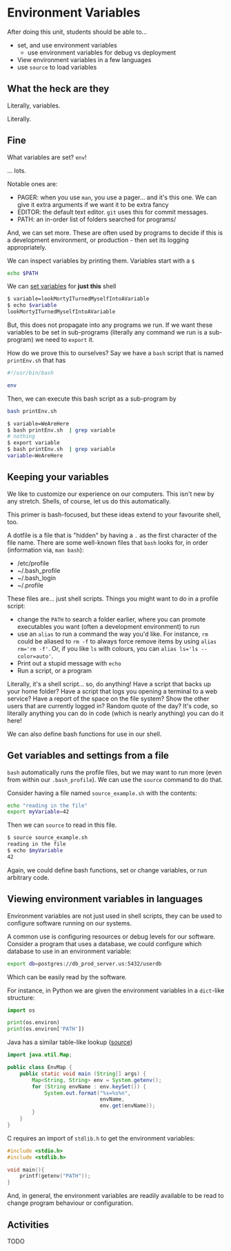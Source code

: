 Environment Variables
=====================

After doing this unit, students should be able to...

* set, and use environment variables
  * use environment variables for debug vs deployment
* View environment variables in a few languages
* use `source` to load variables

What the heck are they
----------------------

Literally, variables.

Literally.

Fine
----

What variables are set? `env`!

... lots.

Notable ones are:

* PAGER: when you use `man`, you use a pager... and it's this one. We can give
  it extra arguments if we want it to be extra fancy
* EDITOR: the default text editor. `git` uses this for commit messages.
* PATH: an in-order list of folders searched for programs/

And, we can set more. These are often used by programs to decide if this is
a development environment, or production - then set its logging appropriately.

We can inspect variables by printing them. Variables start with a `$`

```sh
echo $PATH
```

We can [set variables](https://tldp.org/LDP/abs/html/varassignment.html)
for **just this** shell

```sh
$ variable=lookMortyITurnedMyselfIntoAVariable
$ echo $variable
lookMortyITurnedMyselfIntoAVariable
```

But, this does not propagate into any programs we run. If we want these
variables to be set in sub-programs (literally any command we run is a
sub-program) we need to `export` it.

How do we prove this to ourselves? Say we have a `bash` script that is
named `printEnv.sh` that has

```sh
#!/usr/bin/bash

env
```

Then, we can execute this bash script as a sub-program by

```sh
bash printEnv.sh
```

```sh
$ variable=WeAreHere
$ bash printEnv.sh  | grep variable
# nothing
$ export variable
$ bash printEnv.sh  | grep variable
variable=WeAreHere
```

Keeping your variables
----------------------

We like to customize our experience on our computers. This isn't new by
any stretch. Shells, of course, let us do this automatically.

This primer is bash-focused, but these ideas extend to your favourite shell,
too.

A dotfile is a file that is "hidden" by having a `.` as the first character
of the file name. There are some well-known files that `bash` looks for, in
order (information via, `man bash`):

* /etc/profile
* ~/.bash_profile
* ~/.bash_login
* ~/.profile

These files are... just shell scripts. Things you might want to do in a profile
script:

* change the `PATH` to search a folder earlier, where you can promote executables
  you want (often a development environment) to run
* use an `alias` to run a command the way you'd like. For instance, `rm` could
  be aliased to `rm -f` to always force remove items by using
  `alias rm='rm -f'`. Or, if you like `ls` with
  colours, you can `alias ls='ls --color=auto'`.
* Print out a stupid message with `echo`
* Run a script, or a program

Literally, it's a shell script... so, do anything! Have a script that backs up
your home folder? Have a script that logs you opening a terminal to a web
service? Have a report of the space on the file system? Show the other
users that are currently logged in? Random quote of the day? It's code,
so literally anything you can do in code (which is nearly anything) you
can do it here!

We can also define bash functions for use in our shell.

Get variables and settings from a file
--------------------------------------

`bash` automatically runs the profile files, but we may want to run more
(even from within our `.bash_profile`). We can use the `source`
command to do that.

Consider having a file named `source_example.sh` with the contents:

```sh
echo "reading in the file"
export myVariable=42
```

Then we can `source` to read in this file.

```sh
$ source source_example.sh 
reading in the file
$ echo $myVariable 
42
```

Again, we could define bash functions, set or change variables,
or run arbitrary code.

Viewing environment variables in languages
--------------------

Environment variables are not just used in shell scripts, they can
be used to configure software running on our systems.

A common use is configuring resources or debug levels for our software.
Consider a program that uses a database, we could configure which database
to use in an environment variable:

```sh
export db=postgres://db_prod_server.us:5432/userdb
```

Which can be easily read by the software.

For instance, in Python we are given the environment variables in a
`dict`-like structure:

```python
import os

print(os.environ)
print(os.environ['PATH'])
```

Java has a similar table-like lookup
([source](https://docs.oracle.com/javase/tutorial/essential/environment/env.html))

```java
import java.util.Map;

public class EnvMap {
    public static void main (String[] args) {
        Map<String, String> env = System.getenv();
        for (String envName : env.keySet()) {
            System.out.format("%s=%s%n",
                              envName,
                              env.get(envName));
        }
    }
}
```

C requires an import of `stdlib.h` to get the environment variables:

```c
#include <stdio.h>
#include <stdlib.h>

void main(){
    printf(getenv("PATH"));
}
```

And, in general, the environment variables are readily available to be read
to change program behaviour or configuration.

Activities
----------

TODO
